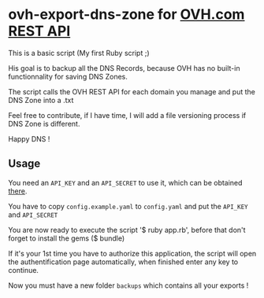 ovh-export-dns-zone for [OVH.com REST API](https://api.ovh.com/console/)
===================

This is a basic script (My first Ruby script ;)

His goal is to backup all the DNS Records, because OVH has no built-in functionnality for saving DNS Zones.

The script calls the OVH REST API for each domain you manage and put the DNS Zone into a .txt

Feel free to contribute, if I have time, I will add a file versioning process if DNS Zone is different.

Happy DNS !

## Usage

You need an `API_KEY` and an `API_SECRET` to use it, which can be obtained [there](https://www.ovh.com/fr/cgi-bin/api/createApplication.cgi).

You have to copy `config.example.yaml` to `config.yaml` and put the `API_KEY` and `API_SECRET`

You are now ready to execute the script '$ ruby app.rb', before that don't forget to install the gems ($ bundle)

If it's your 1st time you have to authorize this application, the script will open the authentification page automatically, when finished enter any key to continue.

Now you must have a new folder `backups` which contains all your exports !
